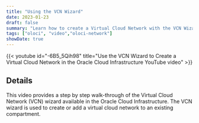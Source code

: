 ```yaml
---
title: "Using the VCN Wizard"
date: 2023-01-23
draft: false
summary: "Learn how to create a Virtual Cloud Network with the VCN Wizard on Oracle Cloud Infrastructure."
tags: ["oloci", "video","oloci-network"]
showDate: true
---
```


{{< youtube id="-6B5_5Qih98" title="Use the VCN Wizard to Create a Virtual Cloud Network in the Oracle Cloud Infrastructure YouTube video" >}}

## Details

This video provides a step by step walk-through of the Virtual Cloud Network (VCN) wizard available in the Oracle Cloud Infrastructure. The VCN wizard is used to create or add a virtual cloud network to an existing compartment.
